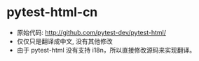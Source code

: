 # pytest-html-cn

- 原始代码: <http://github.com/pytest-dev/pytest-html/>
- 仅仅只是翻译成中文, 没有其他修改
- 由于 pytest-html 没有支持 i18n，所以直接修改源码来实现翻译。
